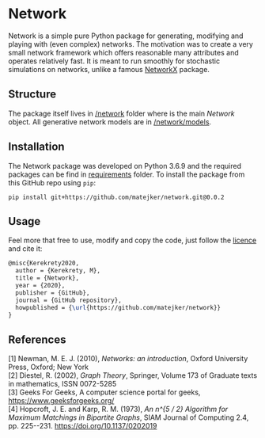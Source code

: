 # Network
Network is a simple pure Python package for generating, modifying and playing with (even complex) networks. The motivation 
was to create a very small network framework which offers reasonable many attributes and operates relatively fast. It is 
meant to run smoothly for stochastic simulations on networks, unlike a famous [NetworkX](https://github.com/networkx/networkx) 
package.

## Structure
The package itself lives in [/network](./network) folder where is the main _Network_ object. All generative network 
models are in [/network/models](./network/models). 

## Installation 
The Network package was developed on Python 3.6.9 and the required packages can be find in [requirements](./requirements)
folder. To install the package from this GitHub repo using `pip`:
```
pip install git+https://github.com/matejker/network.git@0.0.2
``` 

## Usage
Feel more that free to use, modify and copy the code, just follow the [licence](./LICENSE.txt) and cite it:

```tex
@misc{Kerekrety2020,
  author = {Kerekrety, M},
  title = {Network},
  year = {2020},
  publisher = {GitHub},
  journal = {GitHub repository},
  howpublished = {\url{https://github.com/matejker/network}}
}
```

## References
[1] Newman, M. E. J. (2010), _Networks: an introduction_, Oxford University Press, Oxford; New York  
[2] Diestel, R. (2002), _Graph Theory_, Springer, Volume 173 of Graduate texts in mathematics, ISSN 0072-5285  
[3] Geeks For Geeks, A computer science portal for geeks, https://www.geeksforgeeks.org/  
[4] Hopcroft, J. E. and Karp, R. M. (1973), _An n^{5 / 2} Algorithm for Maximum Matchings in Bipartite Graphs_,
    SIAM Journal of Computing 2.4, pp. 225--231. <https://doi.org/10.1137/0202019>  